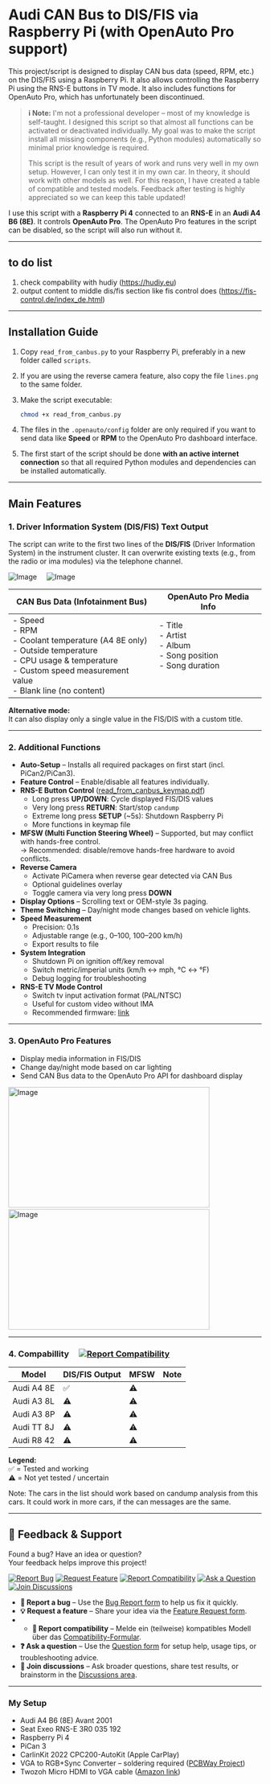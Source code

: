 # Audi CAN Bus to DIS/FIS via Raspberry Pi (with OpenAuto Pro support)

This project/script is designed to display CAN bus data (speed, RPM, etc.) on the DIS/FIS using a Raspberry Pi. It also allows controlling the Raspberry Pi using the RNS-E buttons in TV mode. It also includes functions for OpenAuto Pro, which has unfortunately been discontinued.

> **ℹ️ Note:**
> I'm not a professional developer – most of my knowledge is self-taught. I designed this script so that almost all functions can be activated or deactivated individually. My goal was to make the script install all missing components (e.g., Python modules) automatically so minimal prior knowledge is required.
> 
> This script is the result of years of work and runs very well in my own setup. However, I can only test it in my own car. In theory, it should work with other models as well. For this reason, I have created a table of compatible and tested models. Feedback after testing is highly appreciated so we can keep this table updated!

I use this script with a **Raspberry Pi 4** connected to an **RNS-E** in an **Audi A4 B6 (8E)**. It controls **OpenAuto Pro**. The OpenAuto Pro features in the script can be disabled, so the script will also run without it.

---

## to do list

1. check compability with hudiy (https://hudiy.eu)
2. output content to middle dis/fis section like fis control does (https://fis-control.de/index_de.html)

---

## Installation Guide

1. Copy `read_from_canbus.py` to your Raspberry Pi, preferably in a new folder called `scripts`.

2. If you are using the reverse camera feature, also copy the file `lines.png` to the same folder.

3. Make the script executable:
   ```bash
   chmod +x read_from_canbus.py
   ```

4. The files in the `.openauto/config` folder are only required if you want to send data like **Speed** or **RPM** to the OpenAuto Pro dashboard interface.

5. The first start of the script should be done **with an active internet connection** so that all required Python modules and dependencies can be installed automatically.

---


## Main Features


### 1. Driver Information System (DIS/FIS) Text Output
The script can write to the first two lines of the **DIS/FIS** (Driver Information System) in the instrument cluster. It can overwrite existing texts (e.g., from the radio or ima modules) via the telephone channel.

![Image](https://github.com/user-attachments/assets/f16e3018-3c32-4819-99f9-9a51ef2f099c) &nbsp;&nbsp;&nbsp; ![Image](https://github.com/user-attachments/assets/abfc84b0-341d-49f7-b662-1df58eaa0d3d)

| **CAN Bus Data (Infotainment Bus)** | **OpenAuto Pro Media Info** |
|-------------------------------------|-----------------------------|
| - Speed<br>- RPM<br>- Coolant temperature (A4 8E only)<br>- Outside temperature<br>- CPU usage & temperature<br>- Custom speed measurement value<br>- Blank line (no content) | - Title<br>- Artist<br>- Album<br>- Song position<br>- Song duration <br> <br> <br> |


**Alternative mode:**  
It can also display only a single value in the FIS/DIS with a custom title.

---

### 2. Additional Functions

- **Auto-Setup** – Installs all required packages on first start (incl. PiCan2/PiCan3).
- **Feature Control** – Enable/disable all features individually.
- **RNS-E Button Control** ([read_from_canbus_keymap.pdf](read_from_canbus_keymap.pdf))
  - Long press **UP/DOWN**: Cycle displayed FIS/DIS values
  - Very long press **RETURN**: Start/stop `candump`
  - Extreme long press **SETUP** (~5s): Shutdown Raspberry Pi
  - More functions in keymap file
- **MFSW (Multi Function Steering Wheel)** – Supported, but may conflict with hands-free control.  
  → Recommended: disable/remove hands-free hardware to avoid conflicts.
- **Reverse Camera**
  - Activate PiCamera when reverse gear detected via CAN Bus
  - Optional guidelines overlay
  - Toggle camera via very long press **DOWN**
- **Display Options** – Scrolling text or OEM-style 3s paging.
- **Theme Switching** – Day/night mode changes based on vehicle lights.
- **Speed Measurement**
  - Precision: 0.1s
  - Adjustable range (e.g., 0–100, 100–200 km/h)
  - Export results to file
- **System Integration**
  - Shutdown Pi on ignition off/key removal
  - Switch metric/imperial units (km/h ↔ mph, °C ↔ °F)
  - Debug logging for troubleshooting
- **RNS-E TV Mode Control**
  - Switch tv input activation format (PAL/NTSC)
  - Useful for custom video without IMA
  - Recommended firmware: [link](https://rnse.pcbbc.co.uk/index.php)
---

### 3. OpenAuto Pro Features

- Display media information in FIS/DIS  
- Change day/night mode based on car lighting  
- Send CAN Bus data to the OpenAuto Pro API for dashboard display  

<img width="400" height="240" alt="Image" src="https://github.com/user-attachments/assets/01535419-f95a-4656-b91c-9c4fa2c4af94" />  &nbsp;&nbsp;&nbsp; <img width="400" height="240" alt="Image" src="https://github.com/user-attachments/assets/4f004626-ab8b-4a4a-9990-ed9ffc31d536" />

---

### 4. Compabillity &nbsp;&nbsp;&nbsp; [![Report Compatibility](https://img.shields.io/badge/🚗%20Report%20Compatibility-orange)](https://github.com/noobychris/audi-can-rpi/issues/new?labels=compatibility&template=report_compatibility.yml)

| Model        | DIS/FIS Output | MFSW | Note |
|--------------|----------------|-------|------|
| Audi A4 8E   | ✅              | ⚠️     |      |
| Audi A3 8L   | ⚠️              | ⚠️     |      |
| Audi A3 8P   | ⚠️              | ⚠️     |      |
| Audi TT 8J   | ⚠️              | ⚠️     |      |
| Audi R8 42   | ⚠️              | ⚠️     |      |



**Legend:**  
✅ = Tested and working  
⚠️ = Not yet tested / uncertain 

Note: The cars in the list should work based on candump analysis from this cars. It could work in more cars, if the can messages are the same.

---

## 📨 Feedback & Support

Found a bug? Have an idea or question?  
Your feedback helps improve this project!

[![Report Bug](https://img.shields.io/badge/🐞%20Report%20Bug-red)](https://github.com/noobychris/audi-can-rpi/issues/new?template=bug_report.yml&labels=bug)
[![Request Feature](https://img.shields.io/badge/💡%20Request%20Feature-blue)](https://github.com/noobychris/audi-can-rpi/issues/new?template=feature_request.yml&labels=enhancement)
[![Report Compatibility](https://img.shields.io/badge/🚗%20Report%20Compatibility-orange)](https://github.com/noobychris/audi-can-rpi/issues/new?labels=compatibility&template=report_compatibility.yml)
[![Ask a Question](https://img.shields.io/badge/❓%20Ask%20a%20Question-purple)](https://github.com/noobychris/audi-can-rpi/issues/new?template=question.yml&labels=question)
[![Join Discussions](https://img.shields.io/badge/💬%20Join%20Discussions-green)](https://github.com/noobychris/audi-can-rpi/discussions)

- **🐞 Report a bug** – Use the [Bug Report form](https://github.com/noobychris/audi-can-rpi/issues/new?template=bug_report.yml&labels=bug) to help us fix it quickly.
- **💡 Request a feature** – Share your idea via the [Feature Request form](https://github.com/noobychris/audi-can-rpi/issues/new?template=feature_request.yml&labels=enhancement).
- - **🚗 Report compatibility** – Melde ein (teilweise) kompatibles Modell über das [Compatibility-Formular](https://github.com/noobychris/audi-can-rpi/issues/new?labels=compatibility&template=report_compatibility.yml).
- **❓ Ask a question** – Use the [Question form](https://github.com/noobychris/audi-can-rpi/issues/new?template=question.yml&labels=question) for setup help, usage tips, or troubleshooting advice.
- **💬 Join discussions** – Ask broader questions, share test results, or brainstorm in the [Discussions area](https://github.com/noobychris/audi-can-rpi/discussions).

---

### My Setup

- Audi A4 B6 (8E) Avant 2001  
- Seat Exeo RNS-E 3R0 035 192  
- Raspberry Pi 4  
- PiCan 3  
- CarlinKit 2022 CPC200-AutoKit (Apple CarPlay)  
- VGA to RGB+Sync Converter – soldering required ([PCBWay Project](https://www.pcbway.com/project/shareproject/VGA_to_RGB_Sync_Converter_f202899d.html))  
- Twozoh Micro HDMI to VGA cable ([Amazon link](https://www.amazon.de/dp/B0CC9CVRDV))  
